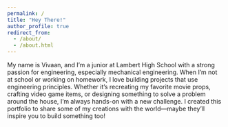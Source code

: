 ```yaml
---
permalink: /
title: "Hey There!"
author_profile: true
redirect_from: 
  - /about/
  - /about.html
---
```


My name is Vivaan, and I’m a junior at Lambert High School with a strong passion for engineering, especially mechanical engineering. When I’m not at school or working on homework, I love building projects that use engineering principles. Whether it’s recreating my favorite movie props, crafting video game items, or designing something to solve a problem around the house, I’m always hands-on with a new challenge. I created this portfolio to share some of my creations with the world—maybe they’ll inspire you to build something too!
